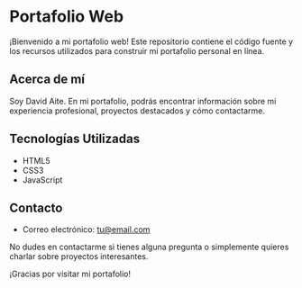 # Portafolio Web

¡Bienvenido a mi portafolio web! Este repositorio contiene el código fuente y los recursos utilizados para construir mi portafolio personal en línea.

## Acerca de mí

Soy David Aite. En mi portafolio, podrás encontrar información sobre mi experiencia profesional, proyectos destacados y cómo contactarme.

## Tecnologías Utilizadas

- HTML5
- CSS3
- JavaScript


## Contacto

- Correo electrónico: [tu@email.com](daite870@gmail.com)

No dudes en contactarme si tienes alguna pregunta o simplemente quieres charlar sobre proyectos interesantes.

¡Gracias por visitar mi portafolio!

